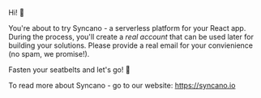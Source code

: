 Hi! 🐼

You're about to try Syncano - a serverless platform for your React app.
During the process, you'll create a *real account* that can be used later for building your solutions. Please provide a real email for your convienience (no spam, we promise!).

Fasten your seatbelts and let's go! 🚀

To read more about Syncano - go to our website: https://syncano.io